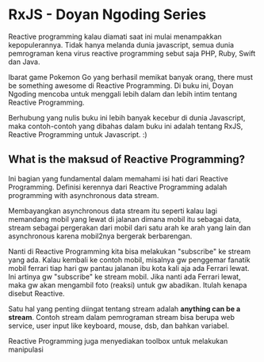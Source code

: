# RxJS - Doyan Ngoding Series

Reactive programming kalau diamati saat ini mulai menampakkan
kepopulerannya. Tidak hanya melanda dunia javascript, semua dunia
pemrograman kena virus reactive programming sebut saja PHP, Ruby,
Swift dan Java.

Ibarat game Pokemon Go yang berhasil memikat banyak orang,
there must be something awesome di Reactive Programming. Di buku ini,
Doyan Ngoding mencoba untuk menggali lebih dalam dan lebih intim
tentang Reactive Programming.

Berhubung yang nulis buku ini lebih banyak kecebur di dunia Javascript,
maka contoh-contoh yang dibahas dalam buku ini adalah tentang RxJS, Reactive Programming
untuk Javascript. :)

## What is the maksud of Reactive Programming?
Ini bagian yang fundamental dalam memahami isi hati dari Reactive
Programming. Definisi kerennya dari Reactive Programming adalah
programming with asynchronous data stream.

Membayangkan asynchronous data stream itu seperti kalau lagi memandang
mobil yang lewat di jalanan dimana mobil itu sebagai data, stream
sebagai pergerakan dari mobil dari satu arah ke arah yang lain
dan asynchronous karena mobil2nya bergerak berbarengan.

Nanti di Reactive Programming kita bisa melakukan "subscribe" ke stream
yang ada. Kalau kembali ke contoh mobil, misalnya gw penggemar fanatik mobil ferrari
tiap hari gw pantau jalanan ibu kota kali aja ada Ferrari lewat.
Ini artinya gw "subscribe" ke stream mobil. Jika nanti ada Ferrari lewat,
maka gw akan mengambil foto (reaksi) untuk gw abadikan. Itulah kenapa disebut Reactive.

Satu hal yang penting diingat tentang stream adalah **anything can be a stream**.
Contoh stream dalam pemrograman stream bisa berupa web service, user input like keyboard, mouse, dsb,
dan bahkan variabel.

Reactive Programming juga menyediakan toolbox untuk melakukan manipulasi





